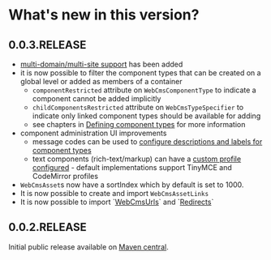 # What's new in this version?

## 0.0.3.RELEASE

* [multi-domain/multi-site support](/multi-domain-support.md) has been added
* it is now possible to filter the component types that can be created on a global level or added as members of a container
  * `componentRestricted` attribute on `WebCmsComponentType` to indicate a component cannot be added implicitly
  * `childComponentsRestricted` attribute on `WebCmsTypeSpecifier` to indicate only linked component types should be available for adding
  * see chapters in [Defining component types](/components/chap-web-components-defining-component-types.adoc) for more information
* component administration UI improvements
  * message codes can be used to [configure descriptions and labels for component types](/appendices/message-codes.md)
  * text components \(rich-text/markup\) can have a [custom profile configured](/components/chap-web-components-defining-component-types.adoc#component-profiles) - default implementations support TinyMCE and CodeMirror profiles
* `WebCmsAsset`s now have a sortIndex which by default is set to 1000.
* It is now possible to create and import `WebCmsAssetLinks`
* It is now possible to import \`[WebCmsUrls](/urls/chap-endpoint-url.adoc)\` and \`[Redirects](/chap-redirects.adoc)\`

## 0.0.2.RELEASE

Initial public release available on [Maven central](http://search.maven.org).

